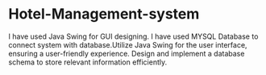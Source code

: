 # Hotel-Management-system
I have used Java Swing for GUI designing. I have used MYSQL Database to connect system with database.Utilize Java Swing for the user interface, ensuring a user-friendly experience. Design and implement a database schema to store relevant information efficiently.
